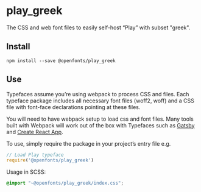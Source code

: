 
# play_greek

The CSS and web font files to easily self-host “Play” with subset "greek".

## Install

`npm install --save @openfonts/play_greek`

## Use

Typefaces assume you’re using webpack to process CSS and files. Each typeface
package includes all necessary font files (woff2, woff) and a CSS file with
font-face declarations pointing at these files.

You will need to have webpack setup to load css and font files. Many tools built
with Webpack will work out of the box with Typefaces such as [Gatsby](https://github.com/gatsbyjs/gatsby)
and [Create React App](https://github.com/facebookincubator/create-react-app).

To use, simply require the package in your project’s entry file e.g.

```javascript
// Load Play typeface
require('@openfonts/play_greek')
```

Usage in SCSS:
```scss
@import "~@openfonts/play_greek/index.css";
```
